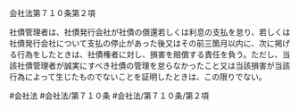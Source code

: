 会社法第７１０条第２項

社債管理者は、社債発行会社が社債の償還若しくは利息の支払を怠り、若しくは社債発行会社について支払の停止があった後又はその前三箇月以内に、次に掲げる行為をしたときは、社債権者に対し、損害を賠償する責任を負う。ただし、当該社債管理者が誠実にすべき社債の管理を怠らなかったこと又は当該損害が当該行為によって生じたものでないことを証明したときは、この限りでない。

#会社法
#会社法/第７１０条
#会社法/第７１０条/第２項
